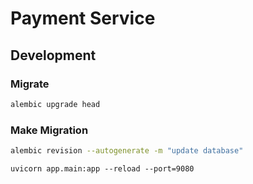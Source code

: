 # Payment Service

## Development
### Migrate
```bash
alembic upgrade head
```

### Make Migration
```bash
alembic revision --autogenerate -m "update database"
```


```
uvicorn app.main:app --reload --port=9080
```